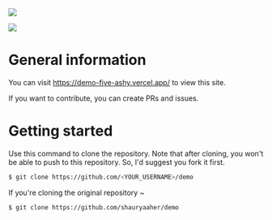 ![](https://api.checklyhq.com/v1/badges/checks/1f89d40b-e87e-4f1d-b478-30333b63591d?style=flat&theme=dark&responseTime=true)

![](https://api.checklyhq.com/v1/badges/checks/1f89d40b-e87e-4f1d-b478-30333b63591d?style=flat&theme=dark)

# General information

You can visit https://demo-five-ashy.vercel.app/ to view this site.

If you want to contribute, you can create PRs and issues.

# Getting started

Use this command to clone the repository. Note that after cloning, you won't be able to push to this repository. So, I'd suggest you fork it first.

```Bash
$ git clone https://github.com/<YOUR_USERNAME>/demo
```

If you're cloning the original repository ~
```Bash
$ git clone https://github.com/shauryaaher/demo
```
